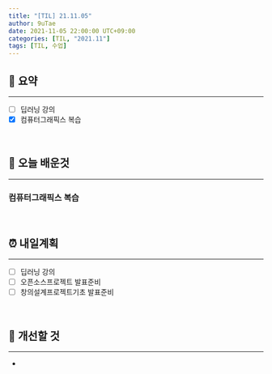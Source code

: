 ```yaml
---
title: "[TIL] 21.11.05"
author: 9uTae
date: 2021-11-05 22:00:00 UTC+09:00
categories: [TIL, "2021.11"]
tags: [TIL, 수업]
---
```


## 🏁 요약

---

- [ ] 딥러닝 강의
- [x] 컴퓨터그래픽스 복습

<br>

## 📑 오늘 배운것

---

### 컴퓨터그래픽스 복습

<br>

## ⏰ 내일계획

---

- [ ] 딥러닝 강의
- [ ] 오픈소스프로젝트 발표준비
- [ ] 창의설계프로젝트기초 발표준비

<br>

## 🧷 개선할 것

---

- 

<br>